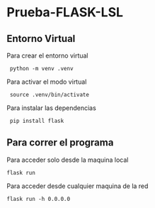 # Prueba-FLASK-LSL

## Entorno Virtual

Para crear el entorno virtual

```
 python -m venv .venv

```

Para activar el modo virtual

```
 source .venv/bin/activate

```

Para instalar las dependencias

```
 pip install flask

```

## Para correr el programa

Para acceder solo desde la maquina local

```
flask run
```

Para acceder desde cualquier maquina de la red

```
flask run -h 0.0.0.0
```
